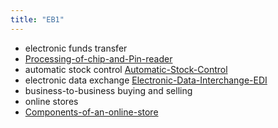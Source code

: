 ```yaml
---
title: "EB1"
---
```

- electronic funds transfer
- [Processing-of-chip-and-Pin-reader](Others/Processing-of-chip-and-Pin-reader.md)
-  automatic stock control [Automatic-Stock-Control](Others/Automatic-Stock-Control.md)
-  electronic data exchange [Electronic-Data-Interchange-EDI](Others/Electronic-Data-Interchange-EDI.md)
-   business-to-business buying and selling
-   online stores
-   [Components-of-an-online-store](Others/Components-of-an-online-store.md)
